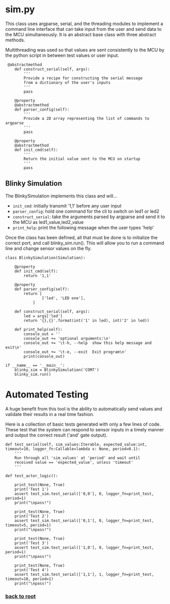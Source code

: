 # sim.py
This class uses argparse, serial, and the threading modules to implement a command line interface that can take input from the user and send data to the MCU simultaneously. It is an abstract base class with three abstract methods.

Multithreading was used so that values are sent consistently to the MCU by the python script in between test values or user input.
```
 @abstractmethod
    def construct_serial(self, args):
        '''
        Provide a recipe for constructing the serial message
        from a dictionary of the user's inputs
        '''
        pass
    
    @property
    @abstractmethod
    def parser_config(self):
        '''
        Provide a 2D array representing the list of commands to argparse
        '''
        pass

    @property
    @abstractmethod
    def init_cmd(self):
        '''
        Return the initial value sent to the MCU on startup
        '''
        pass
```

## Blinky Simulation
The BlinkySimulation implements this class and will...

* ```init_cmd```: initially transmit '1,1' before any user input
* ```parser_config```: hold one command for the cli to switch on led1 or led2 
* ```construct_serial```: take the arguments parsed by argparse and send it to the MCU as led1_value,led2_value
* ```print_help```: print the following message when the user types 'help'

Once the class has been defined, all that must be done is to initialize the correct port, and call blinky_sim.run(). This will allow you to run a command line and change sensor values on the fly.
```
class BlinkySimulation(Simulation):

    @property
    def init_cmd(self):
        return '1,1'

    @property
    def parser_config(self):
        return [
                ['led', 'LED one'],
            ]
    
    def construct_serial(self, args):
        led = args['led']
        return '{},{}'.format(int('1' in led), int('2' in led))

    def print_help(self):
        console_out = ''
        console_out += 'optional arguments:\n'
        console_out += '\t-h, --help  show this help message and exit\n'
        console_out += '\t-e, --exit  Exit program\n'
        print(console_out)

if __name__ == '__main__':
    blinky_sim = BlinkySimulation('COM7')
    blinky_sim.run()
```

# Automated Testing 
A huge benefit from this tool is the ability to automatically send values and validate their results in a real time fashion. 

Here is a collection of basic tests generated with only a few lines of code. These test that the system can respond to sensor inputs in a timely manner and output the correct result ('and' gate output).

```
def test_serial(self, sim_values:Iterable, expected_value:int, timeout=10, logger_fn:Callable=lambda x: None, period=0.1):
    '''
    Run through all 'sim_values' at 'period' and wait until
    received value == 'expected_value', unless 'timeout'
    '''
```

```
def test_actor_logic():

    print_test(None, True)
    print('Test 1')
    assert test_sim.test_serial(['0,0'], 0, logger_fn=print_test, period=1)
    print("\npass!")

    print_test(None, True)
    print('Test 2')
    assert test_sim.test_serial(['0,1'], 0, logger_fn=print_test, timeout=5, period=1)
    print("\npass!")

    print_test(None, True)
    print('Test 3')
    assert test_sim.test_serial(['1,0'], 0, logger_fn=print_test, period=1)
    print("\npass!")

    print_test(None, True)
    print('Test 4')
    assert test_sim.test_serial(['1,1'], 1, logger_fn=print_test, timeout=10, period=1)
    print("\npass!")
```

### [back to root](/README.md) 



